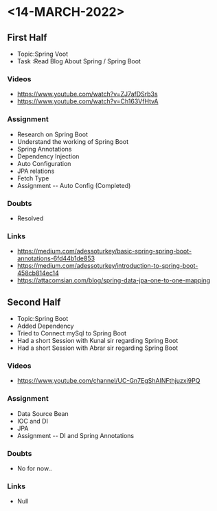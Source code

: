 # <14-MARCH-2022>

## First Half

- Topic:Spring Voot
- Task :Read Blog About Spring / Spring Boot 

### Videos

- https://www.youtube.com/watch?v=ZJ7afDSrb3s
- https://www.youtube.com/watch?v=Ch163VfHtvA

### Assignment 
- Research on Spring Boot  
- Understand the working of Spring Boot 
- Spring Annotations
- Dependency Injection
- Auto Configuration
- JPA relations 
- Fetch Type
- Assignment <Status> -- Auto Config (Completed)

### Doubts

- Resolved 

### Links

- https://medium.com/adessoturkey/basic-spring-spring-boot-annotations-6fd44b1de853
- https://medium.com/adessoturkey/introduction-to-spring-boot-458cb814ec14
- https://attacomsian.com/blog/spring-data-jpa-one-to-one-mapping

## Second Half

- Topic:Spring Boot
- Added Dependency 
- Tried to Connect mySql to Spring Boot
- Had a short Session with Kunal sir regarding Spring Boot 
- Had a short Session with Abrar sir regarding Spring Boot

### Videos

- https://www.youtube.com/channel/UC-Gn7EgShAINFthjuzxi9PQ

### Assignment 

- Data Source Bean
- IOC and DI
- JPA 
- Assignment <Status> -- DI and Spring Annotations <Completed>

### Doubts

- No for now..

### Links

- Null
